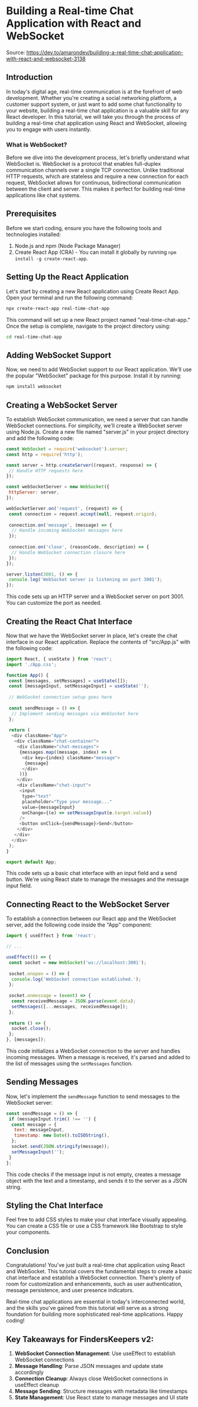 # Building a Real-time Chat Application with React and WebSocket

Source: https://dev.to/amarondev/building-a-real-time-chat-application-with-react-and-websocket-3138

## Introduction

In today's digital age, real-time communication is at the forefront of web development. Whether you're creating a social networking platform, a customer support system, or just want to add some chat functionality to your website, building a real-time chat application is a valuable skill for any React developer. In this tutorial, we will take you through the process of building a real-time chat application using React and WebSocket, allowing you to engage with users instantly.

### What is WebSocket?

Before we dive into the development process, let's briefly understand what WebSocket is. WebSocket is a protocol that enables full-duplex communication channels over a single TCP connection. Unlike traditional HTTP requests, which are stateless and require a new connection for each request, WebSocket allows for continuous, bidirectional communication between the client and server. This makes it perfect for building real-time applications like chat systems.

## Prerequisites

Before we start coding, ensure you have the following tools and technologies installed:

1. Node.js and npm (Node Package Manager)
2. Create React App (CRA) - You can install it globally by running `npm install -g create-react-app`.

## Setting Up the React Application

Let's start by creating a new React application using Create React App. Open your terminal and run the following command:

```bash
npx create-react-app real-time-chat-app
```

This command will set up a new React project named "real-time-chat-app." Once the setup is complete, navigate to the project directory using:

```bash
cd real-time-chat-app
```

## Adding WebSocket Support

Now, we need to add WebSocket support to our React application. We'll use the popular "WebSocket" package for this purpose. Install it by running:

```bash
npm install websocket
```

## Creating a WebSocket Server

To establish WebSocket communication, we need a server that can handle WebSocket connections. For simplicity, we'll create a WebSocket server using Node.js. Create a new file named "server.js" in your project directory and add the following code:

```javascript
const WebSocket = require('websocket').server;
const http = require('http');

const server = http.createServer((request, response) => {
 // Handle HTTP requests here
});

const webSocketServer = new WebSocket({
 httpServer: server,
});

webSocketServer.on('request', (request) => {
 const connection = request.accept(null, request.origin);
 
 connection.on('message', (message) => {
  // Handle incoming WebSocket messages here
 });
 
 connection.on('close', (reasonCode, description) => {
  // Handle WebSocket connection closure here
 });
});

server.listen(3001, () => {
 console.log('WebSocket server is listening on port 3001');
});
```

This code sets up an HTTP server and a WebSocket server on port 3001. You can customize the port as needed.

## Creating the React Chat Interface

Now that we have the WebSocket server in place, let's create the chat interface in our React application. Replace the contents of "src/App.js" with the following code:

```javascript
import React, { useState } from 'react';
import './App.css';

function App() {
 const [messages, setMessages] = useState([]);
 const [messageInput, setMessageInput] = useState('');
 
 // WebSocket connection setup goes here
 
 const sendMessage = () => {
  // Implement sending messages via WebSocket here
 };
 
 return (
  <div className="App">
   <div className="chat-container">
    <div className="chat-messages">
     {messages.map((message, index) => (
      <div key={index} className="message">
       {message}
      </div>
     ))}
    </div>
    <div className="chat-input">
     <input
      type="text"
      placeholder="Type your message..."
      value={messageInput}
      onChange={(e) => setMessageInput(e.target.value)}
     />
     <button onClick={sendMessage}>Send</button>
    </div>
   </div>
  </div>
 );
}

export default App;
```

This code sets up a basic chat interface with an input field and a send button. We're using React state to manage the messages and the message input field.

## Connecting React to the WebSocket Server

To establish a connection between our React app and the WebSocket server, add the following code inside the "App" component:

```javascript
import { useEffect } from 'react';

// ...

useEffect(() => {
 const socket = new WebSocket('ws://localhost:3001');
 
 socket.onopen = () => {
  console.log('WebSocket connection established.');
 };
 
 socket.onmessage = (event) => {
  const receivedMessage = JSON.parse(event.data);
  setMessages([...messages, receivedMessage]);
 };
 
 return () => {
  socket.close();
 };
}, [messages]);
```

This code initializes a WebSocket connection to the server and handles incoming messages. When a message is received, it's parsed and added to the list of messages using the `setMessages` function.

## Sending Messages

Now, let's implement the `sendMessage` function to send messages to the WebSocket server:

```javascript
const sendMessage = () => {
 if (messageInput.trim() !== '') {
  const message = {
   text: messageInput,
   timestamp: new Date().toISOString(),
  };
  socket.send(JSON.stringify(message));
  setMessageInput('');
 }
};
```

This code checks if the message input is not empty, creates a message object with the text and a timestamp, and sends it to the server as a JSON string.

## Styling the Chat Interface

Feel free to add CSS styles to make your chat interface visually appealing. You can create a CSS file or use a CSS framework like Bootstrap to style your components.

## Conclusion

Congratulations! You've just built a real-time chat application using React and WebSocket. This tutorial covers the fundamental steps to create a basic chat interface and establish a WebSocket connection. There's plenty of room for customization and enhancements, such as user authentication, message persistence, and user presence indicators.

Real-time chat applications are essential in today's interconnected world, and the skills you've gained from this tutorial will serve as a strong foundation for building more sophisticated real-time applications. Happy coding!

## Key Takeaways for FindersKeepers v2:

1. **WebSocket Connection Management**: Use useEffect to establish WebSocket connections
2. **Message Handling**: Parse JSON messages and update state accordingly
3. **Connection Cleanup**: Always close WebSocket connections in useEffect cleanup
4. **Message Sending**: Structure messages with metadata like timestamps
5. **State Management**: Use React state to manage messages and UI state